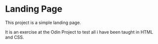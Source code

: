 # Landing Page

This project is a simple landing page. 

It is an exercise at the Odin Project to test all i have been taught in HTML and CSS.
